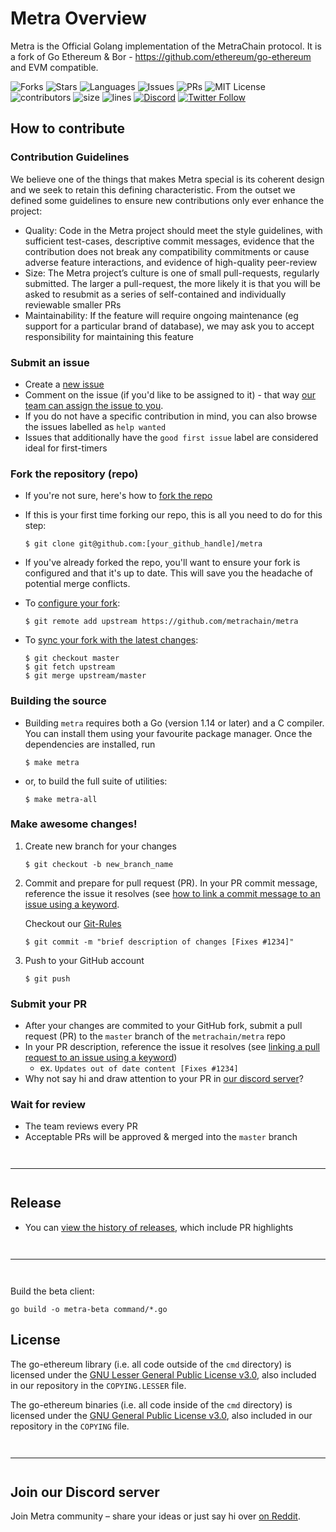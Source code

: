 # Metra Overview
Metra is the Official Golang implementation of the MetraChain protocol. It is a fork of Go Ethereum & Bor - https://github.com/ethereum/go-ethereum and EVM compatible.

![Forks](https://img.shields.io/github/forks/metrachain/metra?style=social)
![Stars](https://img.shields.io/github/stars/metrachain/metra?style=social)
![Languages](https://img.shields.io/github/languages/count/metrachain/metra)
![Issues](https://img.shields.io/github/issues/metrachain/metra)
![PRs](https://img.shields.io/github/issues-pr-raw/metrachain/metra)
![MIT License](https://img.shields.io/github/license/metrachain/metra)
![contributors](https://img.shields.io/github/contributors-anon/metrachain/metra)
![size](https://img.shields.io/github/languages/code-size/metrachain/metra)
![lines](https://img.shields.io/tokei/lines/github/metrachain/metra)
[![Discord](https://img.shields.io/discord/714888181740339261?color=1C1CE1&label=Polygon%20%7C%20Discord%20%F0%9F%91%8B%20&style=flat-square)](https://discord.gg/zdwkdvMNY2)
[![Twitter Follow](https://img.shields.io/twitter/follow/MetraChain.svg?style=social)](https://twitter.com/MetraChain)

## How to contribute

### Contribution  Guidelines
We believe one of the things that makes Metra special is its coherent design and we seek to retain this defining characteristic. From the outset we defined some guidelines to ensure new contributions only ever enhance the project:

* Quality: Code in the Metra project should meet the style guidelines, with sufficient test-cases, descriptive commit messages, evidence that the contribution does not break any compatibility commitments or cause adverse feature interactions, and evidence of high-quality peer-review
* Size: The Metra project’s culture is one of small pull-requests, regularly submitted. The larger a pull-request, the more likely it is that you will be asked to resubmit as a series of self-contained and individually reviewable smaller PRs
* Maintainability: If the feature will require ongoing maintenance (eg support for a particular brand of database), we may ask you to accept responsibility for maintaining this feature
### Submit an issue

- Create a [new issue](https://github.com/metrachain/metra/issues/new/choose)
- Comment on the issue (if you'd like to be assigned to it) - that way [our team can assign the issue to you](https://github.blog/2019-06-25-assign-issues-to-issue-commenters/).
- If you do not have a specific contribution in mind, you can also browse the issues labelled as `help wanted`
- Issues that additionally have the `good first issue` label are considered ideal for first-timers

### Fork the repository (repo)

- If you're not sure, here's how to [fork the repo](https://help.github.com/en/articles/fork-a-repo)

- If this is your first time forking our repo, this is all you need to do for this step:

    ```
    $ git clone git@github.com:[your_github_handle]/metra
    ```

- If you've already forked the repo, you'll want to ensure your fork is configured and that it's up to date. This will save you the headache of potential merge conflicts.

- To [configure your fork](https://docs.github.com/en/github/collaborating-with-issues-and-pull-requests/configuring-a-remote-for-a-fork):

    ```
    $ git remote add upstream https://github.com/metrachain/metra
    ```

- To [sync your fork with the latest changes](https://docs.github.com/en/github/collaborating-with-issues-and-pull-requests/syncing-a-fork):

    ```
    $ git checkout master
    $ git fetch upstream
    $ git merge upstream/master
    ```

### Building the source

- Building `metra` requires both a Go (version 1.14 or later) and a C compiler. You can install
them using your favourite package manager. Once the dependencies are installed, run

     ```shell
     $ make metra
     ```

- or, to build the full suite of utilities:

     ```shell
     $ make metra-all
     ```

### Make awesome changes!

1. Create new branch for your changes

    ```
    $ git checkout -b new_branch_name
    ```

2. Commit and prepare for pull request (PR). In your PR commit message, reference the issue it resolves (see [how to link a commit message to an issue using a keyword](https://docs.github.com/en/free-pro-team@latest/github/managing-your-work-on-github/linking-a-pull-request-to-an-issue#linking-a-pull-request-to-an-issue-using-a-keyword).


    Checkout our [Git-Rules](https://metra.dhot.eu.org/docs/git-rules)

    ```
    $ git commit -m "brief description of changes [Fixes #1234]"
    ```

3. Push to your GitHub account

    ```
    $ git push
    ```

### Submit your PR

- After your changes are commited to your GitHub fork, submit a pull request (PR) to the `master` branch of the `metrachain/metra` repo
- In your PR description, reference the issue it resolves (see [linking a pull request to an issue using a keyword](https://docs.github.com/en/free-pro-team@latest/github/managing-your-work-on-github/linking-a-pull-request-to-an-issue#linking-a-pull-request-to-an-issue-using-a-keyword))
  - ex. `Updates out of date content [Fixes #1234]`
- Why not say hi and draw attention to your PR in [our discord server](https://discord.gg/zdwkdvMNY2)?

### Wait for review

- The team reviews every PR
- Acceptable PRs will be approved & merged into the `master` branch

<hr style="margin-top: 3em; margin-bottom: 3em;">

## Release

- You can [view the history of releases](https://github.com/metrachain/metra/releases), which include PR highlights

<hr style="margin-top: 3em; margin-bottom: 3em;">


Build the beta client:

```shell
go build -o metra-beta command/*.go
```

## License

The go-ethereum library (i.e. all code outside of the `cmd` directory) is licensed under the
[GNU Lesser General Public License v3.0](https://www.gnu.org/licenses/lgpl-3.0.en.html),
also included in our repository in the `COPYING.LESSER` file.

The go-ethereum binaries (i.e. all code inside of the `cmd` directory) is licensed under the
[GNU General Public License v3.0](https://www.gnu.org/licenses/gpl-3.0.en.html), also
included in our repository in the `COPYING` file.

<hr style="margin-top: 3em; margin-bottom: 3em;">

## Join our Discord server

Join Metra community  – share your ideas or just say hi over [on Reddit](https://reddit.com/r/metrachain).

